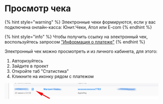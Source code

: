 # Просмотр чека

{% hint style="warning" %}
Электронные чеки формируются, если у вас подключена онлайн-касса: Юнит.Чеки, Атол или E-com
{% endhint %}

{% hint style="info" %}
Чтобы получить ссылку на электронный чек, воспользуйтесь запросом ["Информация о платеже"](../payments/payment-info.md)
{% endhint %}

Электронный чек можно просмотреть и из личного кабинета, для этого:

1. Авторизуйтесь
2. Зайдите в проект
3. Откройте таб "Статистика"
4. Кликните на иконку рядом с платежом

![](../.gitbook/assets/ssylka-na-chek.png)

